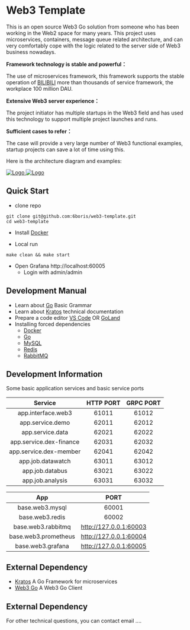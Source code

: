 # Web3 Template

This is an open source Web3 Go solution from someone who has been working
in the Web2 space for many years. This project uses microservices, containers,
message queue related architecture, and can very comfortably cope with the logic
related to the server side of Web3 business nowadays.

**Framework technology is stable and powerful：**

The use of microservices framework, this framework supports the stable operation of
[BILIBILI](https://www.bilibili.com/) more than thousands of service framework, the workplace 100 million DAU.

**Extensive Web3 server experience：**

The project initiator has multiple startups in the Web3 field and has used
this technology to support multiple project launches and runs.

**Sufficient cases to refer：**

The case will provide a very large number of Web3 functional examples, startup projects
can save a lot of time using this.

Here is the architecture diagram and examples:

<a href="https://web3-template.leek.dev/public-dashboards/35fd3e2fe96a4a948f680802f1fef1e3?orgId=1&refresh=5s" target="_blank">
  <img src="https://s.gin.sh/develop/web3/web3_architecture.png" alt="Logo">
</a>


<a href="https://web3-template.leek.dev/public-dashboards/35fd3e2fe96a4a948f680802f1fef1e3?orgId=1&refresh=5s" target="_blank">
  <img src="https://s.gin.sh/develop/web3/web3-template-demo.png" alt="Logo">
</a>

## Quick Start

- clone repo

```shell
git clone git@github.com:6boris/web3-template.git
cd web3-template
```

- Install [Docker](https://code.visualstudio.com)

- Local run

```shell
make clean && make start
```

- Open Grafana http://localhost:60005
    - Login with admin/admin

## Development Manual

- Learn about [Go](https://go-kratos.dev) Basic Grammar
- Learn about [Kratos](https://go-kratos.dev) technical documentation
- Prepare a code editor [VS Code](https://code.visualstudio.com) OR [GoLand](https://www.jetbrains.com/go/download)
- Installing forced dependencies
    - [Docker](https://code.visualstudio.com)
    - [Go](https://go.dev)
    - [MySQL](https://www.mysql.com)
    - [Redis](https://redis.io)
    - [RabbitMQ](https://www.rabbitmq.com/)

## Development Information

Some basic application services and basic service ports

|         Service         | HTTP PORT | GRPC PORT |
|:-----------------------:|:---------:|:---------:|
|   app.interface.web3    |   61011   |   61012   |
|    app.service.demo     |   62011   |   62012   |
|    app.service.data     |   62021   |   62022   |
| app.service.dex-finance |   62031   |   62032   |
| app.service.dex-member  |   62041   |   62042   |
|    app.job.datawatch    |   63011   |   63012   |
|     app.job.databus     |   63021   |   63022   |
|    app.job.analysis     |   63031   |   63032   |

|         App          |          PORT          |
|:--------------------:|:----------------------:|
|   base.web3.mysql    |         60001          |
|   base.web3.redis    |         60002          |
|  base.web3.rabbitmq  | http://127.0.0.1:60003 |
| base.web3.prometheus | http://127.0.0.1:60004 | 
|  base.web3.grafana   | http://127.0.0.1:60005 | 

## External Dependency

- [Kratos](https://go-kratos.dev) A Go Framework for microservices
- [Web3 Go](https://github.com/6boris/web3-go) A Web3 Go Client

## External Dependency

For other technical questions, you can contact email ....